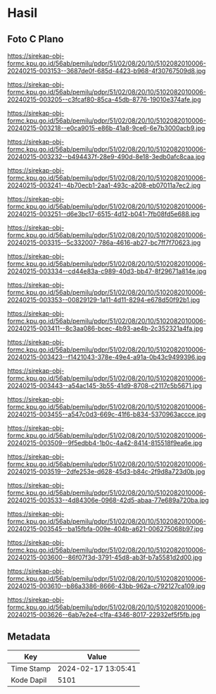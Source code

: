 # Hasil

## Foto C Plano

https://sirekap-obj-formc.kpu.go.id/56ab/pemilu/pdpr/51/02/08/20/10/5102082010006-20240215-003153--3687de0f-685d-4423-b968-4f30767509d8.jpg

https://sirekap-obj-formc.kpu.go.id/56ab/pemilu/pdpr/51/02/08/20/10/5102082010006-20240215-003205--c3fcaf80-85ca-45db-8776-19010e374afe.jpg

https://sirekap-obj-formc.kpu.go.id/56ab/pemilu/pdpr/51/02/08/20/10/5102082010006-20240215-003218--e0ca9015-e86b-41a8-9ce6-6e7b3000acb9.jpg

https://sirekap-obj-formc.kpu.go.id/56ab/pemilu/pdpr/51/02/08/20/10/5102082010006-20240215-003232--b494437f-28e9-490d-8e18-3edb0afc8caa.jpg

https://sirekap-obj-formc.kpu.go.id/56ab/pemilu/pdpr/51/02/08/20/10/5102082010006-20240215-003241--4b70ecb1-2aa1-493c-a208-eb07011a7ec2.jpg

https://sirekap-obj-formc.kpu.go.id/56ab/pemilu/pdpr/51/02/08/20/10/5102082010006-20240215-003251--d6e3bc17-6515-4d12-b041-7fb08fd5e688.jpg

https://sirekap-obj-formc.kpu.go.id/56ab/pemilu/pdpr/51/02/08/20/10/5102082010006-20240215-003315--5c332007-786a-4616-ab27-bc7ff7f70623.jpg

https://sirekap-obj-formc.kpu.go.id/56ab/pemilu/pdpr/51/02/08/20/10/5102082010006-20240215-003334--cd44e83a-c989-40d3-bb47-8f29671a814e.jpg

https://sirekap-obj-formc.kpu.go.id/56ab/pemilu/pdpr/51/02/08/20/10/5102082010006-20240215-003353--00829129-1a11-4d11-8294-e678d50f92b1.jpg

https://sirekap-obj-formc.kpu.go.id/56ab/pemilu/pdpr/51/02/08/20/10/5102082010006-20240215-003411--8c3aa086-bcec-4b93-ae4b-2c352321a4fa.jpg

https://sirekap-obj-formc.kpu.go.id/56ab/pemilu/pdpr/51/02/08/20/10/5102082010006-20240215-003423--f1421043-378e-49e4-a91a-0b43c9499396.jpg

https://sirekap-obj-formc.kpu.go.id/56ab/pemilu/pdpr/51/02/08/20/10/5102082010006-20240215-003443--a54ac145-3b55-41d9-8708-c2117c5b5671.jpg

https://sirekap-obj-formc.kpu.go.id/56ab/pemilu/pdpr/51/02/08/20/10/5102082010006-20240215-003455--a547c0d3-669c-41f6-b834-5370963accce.jpg

https://sirekap-obj-formc.kpu.go.id/56ab/pemilu/pdpr/51/02/08/20/10/5102082010006-20240215-003509--9f5edbb4-1b0c-4a42-8414-815518f9ea6e.jpg

https://sirekap-obj-formc.kpu.go.id/56ab/pemilu/pdpr/51/02/08/20/10/5102082010006-20240215-003519--2dfe253e-d628-45d3-b84c-2f9d8a723d0b.jpg

https://sirekap-obj-formc.kpu.go.id/56ab/pemilu/pdpr/51/02/08/20/10/5102082010006-20240215-003533--4d84306e-0968-42d5-abaa-77e689a720ba.jpg

https://sirekap-obj-formc.kpu.go.id/56ab/pemilu/pdpr/51/02/08/20/10/5102082010006-20240215-003545--ba15fbfa-009e-404b-a621-006275068b97.jpg

https://sirekap-obj-formc.kpu.go.id/56ab/pemilu/pdpr/51/02/08/20/10/5102082010006-20240215-003600--86f07f3d-3791-45d8-ab3f-b7a5581d2d00.jpg

https://sirekap-obj-formc.kpu.go.id/56ab/pemilu/pdpr/51/02/08/20/10/5102082010006-20240215-003610--b86a3386-8666-43bb-962a-c792127ca109.jpg

https://sirekap-obj-formc.kpu.go.id/56ab/pemilu/pdpr/51/02/08/20/10/5102082010006-20240215-003626--6ab7e2e4-c1fa-4346-8017-22932ef5f5fb.jpg


## Metadata

| Key        | Value               |
| ---------- | ------------------- |
| Time Stamp | 2024-02-17 13:05:41 |
| Kode Dapil | 5101                |



